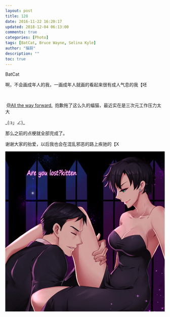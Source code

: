 ```yaml
---
layout: post
title: 128
date: 2016-11-22 16:20:17
updated: 2018-12-04 06:13:00
comments: true
categories: [Photo]
tags: [BatCat, Bruce Wayne, Selina Kyle]
author: "猫厨"
description: ""
toc: true
---
```


<p>BatCat</p> 
<p>啊，不会画成年人的我，一画成年人就画的看起来很有成人气息的我【呸</p> 
<p><br /></p> 
<p>&nbsp;<a target="_blank" loftermentionblogid="486834153" href="http://www.lofter.com/mentionredirect.do?blogId=486834153"  >@All the way forward.</a>&nbsp;&nbsp;抱歉拖了这么久的蝠猫，最近实在是三次元工作压力太大</p> 
<p>_(:з」∠)_</p> 
<p>那么之前的点梗就全部完成了。</p> 
<p>谢谢大家的抬爱，以后我也会在混乱邪恶的路上疾驰的【X</p>

![](https://raw.githubusercontent.com/alicewish/meowchain247/master/img_cVZNdzJtQk9JV2VoOEtrSnBSeDhpS3Q4WnlzdWhCYUNXbmxIelAwWTJEZGVRcjRrRjYyNndnPT0.jpg)